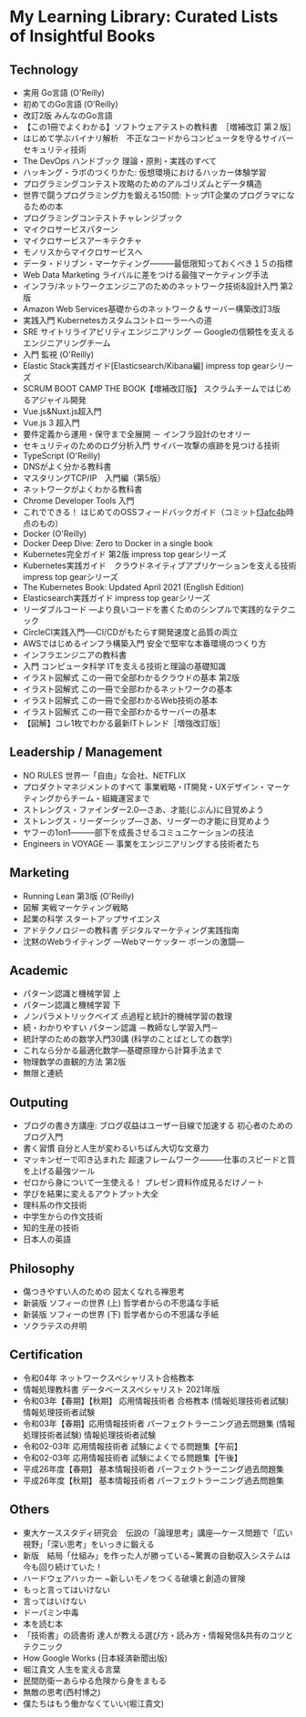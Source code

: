 # My Learning Library: Curated Lists of Insightful Books

## Technology
* 実用 Go言語 (O'Reilly)
* 初めてのGo言語 (O'Reilly)
* 改訂2版 みんなのGo言語
* 【この1冊でよくわかる】ソフトウェアテストの教科書　［増補改訂 第２版］
* はじめて学ぶバイナリ解析　不正なコードからコンピュータを守るサイバーセキュリティ技術
* The DevOps ハンドブック 理論・原則・実践のすべて
* ハッキング・ラボのつくりかた: 仮想環境におけるハッカー体験学習
* プログラミングコンテスト攻略のためのアルゴリズムとデータ構造
* 世界で闘うプログラミング力を鍛える150問: トップIT企業のプログラマになるための本
* プログラミングコンテストチャレンジブック
* マイクロサービスパターン
* マイクロサービスアーキテクチャ
* モノリスからマイクロサービスへ
* データ・ドリブン・マーケティング―――最低限知っておくべき１５の指標
* Web Data Marketing ライバルに差をつける最強マーケティング手法
* インフラ/ネットワークエンジニアのためのネットワーク技術&設計入門 第2版
* Amazon Web Services基礎からのネットワーク＆サーバー構築改訂3版
* 実践入門 Kubernetesカスタムコントローラーへの道
* SRE サイトリライアビリティエンジニアリング ― Googleの信頼性を支えるエンジニアリングチーム
* 入門 監視 (O'Reilly)
* Elastic Stack実践ガイド[Elasticsearch/Kibana編] impress top gearシリーズ
* SCRUM BOOT CAMP THE BOOK【増補改訂版】 スクラムチームではじめるアジャイル開発
* Vue.js&Nuxt.js超入門
* Vue.js 3 超入門
* 要件定義から運用・保守まで全展開 － インフラ設計のセオリー
* セキュリティのためのログ分析入門 サイバー攻撃の痕跡を見つける技術
* TypeScript (O'Reilly)
* DNSがよく分かる教科書
* マスタリングTCP/IP　入門編（第5版）
* ネットワークがよくわかる教科書
* Chrome Developer Tools 入門
* これでできる！ はじめてのOSSフィードバックガイド（コミット[f3afc4b](https://github.com/oss-gate/first-feedback-guidebook/commit/f3afc4b10b72146129299b034b3ceb8142cfbf26)時点のもの）
* Docker (O'Reilly)
* Docker Deep Dive: Zero to Docker in a single book
* Kubernetes完全ガイド 第2版 impress top gearシリーズ
* Kubernetes実践ガイド　クラウドネイティブアプリケーションを支える技術 impress top gearシリーズ
* The Kubernetes Book: Updated April 2021 (English Edition)
* Elasticsearch実践ガイド impress top gearシリーズ
* リーダブルコード ―より良いコードを書くためのシンプルで実践的なテクニック
* CircleCI実践入門──CI/CDがもたらす開発速度と品質の両立
* AWSではじめるインフラ構築入門 安全で堅牢な本番環境のつくり方
* インフラエンジニアの教科書
* 入門 コンピュータ科学 ITを支える技術と理論の基礎知識
* イラスト図解式 この一冊で全部わかるクラウドの基本 第2版
* イラスト図解式 この一冊で全部わかるネットワークの基本
* イラスト図解式 この一冊で全部わかるWeb技術の基本
* イラスト図解式 この一冊で全部わかるサーバーの基本
* 【図解】コレ1枚でわかる最新ITトレンド［増強改訂版］

## Leadership / Management
* NO RULES 世界一「自由」な会社、NETFLIX
* プロダクトマネジメントのすべて 事業戦略・IT開発・UXデザイン・マーケティングからチーム・組織運営まで
* ストレングス・ファインダー2.0―さあ、才能(じぶん)に目覚めよう
* ストレングス・リーダーシップ―さあ、リーダーの才能に目覚めよう
* ヤフーの1on1―――部下を成長させるコミュニケーションの技法
* Engineers in VOYAGE ― 事業をエンジニアリングする技術者たち

## Marketing
* Running Lean 第3版 (O'Reilly)
* 図解 実戦マーケティング戦略
* 起業の科学 スタートアップサイエンス
* アドテクノロジーの教科書 デジタルマーケティング実践指南
* 沈黙のWebライティング —Webマーケッター ボーンの激闘—

## Academic
* パターン認識と機械学習 上
* パターン認識と機械学習 下
* ノンパラメトリックベイズ 点過程と統計的機械学習の数理
* 続・わかりやすい パターン認識 －教師なし学習入門－
* 統計学のための数学入門30講 (科学のことばとしての数学)
* これなら分かる最適化数学―基礎原理から計算手法まで
* 物理数学の直観的方法 第2版
* 無限と連続

## Outputing
* ブログの書き方講座: ブログ収益はユーザー目線で加速する 初心者のためのブログ入門
* 書く習慣 自分と人生が変わるいちばん大切な文章力
* マッキンゼーで叩き込まれた 超速フレームワーク―――仕事のスピードと質を上げる最強ツール
* ゼロから身について一生使える！ プレゼン資料作成見るだけノート
* 学びを結果に変えるアウトプット大全
* 理科系の作文技術
* 中学生からの作文技術
* 知的生産の技術
* 日本人の英語

## Philosophy
* 傷つきやすい人のための 図太くなれる禅思考
* 新装版 ソフィーの世界 (上) 哲学者からの不思議な手紙
* 新装版 ソフィーの世界 (下) 哲学者からの不思議な手紙
* ソクラテスの弁明

## Certification
* 令和04年 ネットワークスペシャリスト合格教本
* 情報処理教科書 データベーススペシャリスト 2021年版
* 令和03年【春期】【秋期】 応用情報技術者 合格教本 (情報処理技術者試験) 情報処理技術者試験
* 令和03年【春期】応用情報技術者 パーフェクトラーニング過去問題集 (情報処理技術者試験) 情報処理技術者試験
* 令和02-03年 応用情報技術者 試験によくでる問題集【午前】
* 令和02-03年 応用情報技術者 試験によくでる問題集【午後】
* 平成26年度【春期】 基本情報技術者 パーフェクトラーニング過去問題集
* 平成26年度【秋期】 基本情報技術者 パーフェクトラーニング過去問題集

## Others
* 東大ケーススタディ研究会　伝説の「論理思考」講座―ケース問題で「広い視野」「深い思考」をいっきに鍛える
* 新版　結局「仕組み」を作った人が勝っている~驚異の自動収入システムは今も回り続けていた！
* ハードウェアハッカー ~新しいモノをつくる破壊と創造の冒険
* もっと言ってはいけない
* 言ってはいけない
* ドーパミン中毒
* 本を読む本
* 「技術書」の読書術 達人が教える選び方・読み方・情報発信&共有のコツとテクニック
* How Google Works (日本経済新聞出版)
* 堀江貴文 人生を変える言葉
* 民間防衛ーあらゆる危険から身をまもる
* 無敵の思考(西村博之)
* 僕たちはもう働かなくていい(堀江貴文)
